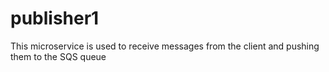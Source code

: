 # publisher1

This microservice is used to receive messages from the client and pushing them to the SQS queue
